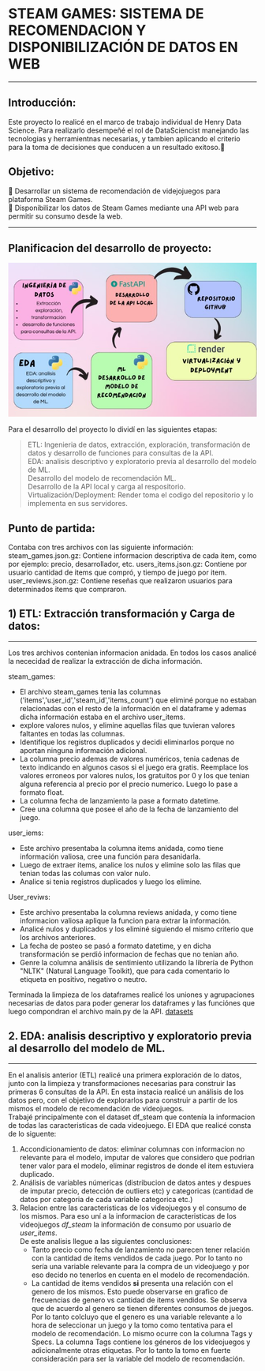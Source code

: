 # STEAM GAMES: SISTEMA DE RECOMENDACION Y DISPONIBILIZACIÓN DE DATOS EN WEB
***
## Introducción:
Este proyecto lo realicé en el marco de trabajo individual de Henry Data Science. Para realizarlo desempeñé el rol 
de DataSciencist manejando las tecnologias y herramientnas necesarias, y tambien aplicando el criterio para la toma de decisiones que conducen 
a un resultado exitoso.:muscle:

## Objetivo:
:dart: Desarrollar un sistema de recomendación de videjojuegos para plataforma Steam Games.<br>
:dart: Disponibilizar los datos de Steam Games mediante una API web para permitir su consumo desde la web.
***

## Planificacion del desarrollo de proyecto:


![Flujo de Trabajo](assets/Flujo_de_trabajo.jpg)











Para el desarrollo del proyecto lo dividí en las siguientes etapas:
> ETL: Ingenieria de datos, extracción, exploración, transformación de datos y  desarrollo de funciones para consultas de la API.<br>
> EDA: analisis descriptivo y exploratorio previa al desarrollo del modelo de ML.<br>
> Desarrollo del modelo de recomendación ML. <br>
> Desarrollo de la API local y carga al respositorio.<br>
> Virtualización/Deployment: Render toma el codigo del repositorio  y lo implementa en sus servidores.<br>



## Punto de partida:
Contaba con tres archivos con las siguiente información:<br>
steam_games.json.gz: Contiene informacion descriptiva de cada item, como por ejemplo: precio, desarrollador, etc.
users_items.json.gz: Contiene por usuario cantidad de items que compró, y tiempo de juego por item.
user_reviews.json.gz: Contiene reseñas que realizaron usuarios para determinados items que compraron.

 ## 1) ETL: Extracción transformación y Carga de datos:
 ***
Los tres archivos contenian informacion anidada. En todos los casos analicé la nececidad de realizar la extracción de dicha información.

steam_games:
- El archivo  steam_games tenia las columnas ('items','user_id','steam_id','items_count') que eliminé porque no estaban relacionadas con el resto de la información en el dataframe y ademas dicha información estaba en el archivo user_items.
- explore valores nulos, y elimine aquellas filas que tuvieran valores faltantes en todas las columnas.
- Identifique los registros duplicados y decidi eliminarlos porque no aportan ninguna información adicional.
- La columna precio ademas de valores numéricos, tenia cadenas de texto indicando en algunos casos si el juego era gratis. Reemplace los valores erroneos
por valores nulos, los gratuitos por 0 y los que tenian alguna referencia al precio por el precio numerico. Luego lo pase a formato float.
- La columna fecha de lanzamiento la pase a formato datetime.
- Cree una columna que posee el año de la fecha de lanzamiento del juego.

user_iems:
- Este archivo presentaba la columna items anidada, como tiene información valiosa, cree una función para desanidarla.
- Luego de extraer items, analice los nulos y elimine solo las filas que tenian todas las columas con valor nulo.
-  Analice si tenia registros duplicados y luego los elimine.

User_reviws:
- Este archivo presentaba la columna reviews anidada, y como tiene informacion valiosa aplique la funcion para extrar la información.
- Analicé nulos y duplicados y los eliminé siguiendo el mismo criterio que los archivos anteriores.
- La fecha de posteo se pasó a formato datetime, y en dicha transformación se perdió informacion de fechas que no tenian año.
- Genre la columna análisis de sentimiento utilizando la librería de Python "NLTK" (Natural Language Toolkit), que para cada comentario lo etiqueta en positivo, negativo o neutro.

Terminada la limpieza de los dataframes realicé los uniones y agrupaciones necesarias de datos para poder generar los dataframes y las funciónes que luego compondran el archivo main.py de la API. [datasets](Datasets)

 ## 2. EDA: analisis descriptivo y exploratorio previa al desarrollo del modelo de ML.<br>
 ***
En el analisis anterior (ETL) realicé una primera exploración de lo datos, junto con la limpieza y transformaciones necesarias para construir las primeras 6 consultas de la API. En esta instacia realicé un análisis de los datos pero, con el objetivo de explorarlos para construir a partir de los mismos el modelo de recomendación de videojuegos.<br>
Trabajé principalmente con el dataset df_steam que contenía la informacion de todas las caracteristicas de cada videojuego. 
El EDA que realicé consta de lo siguente:<br>
1.  Accondicionamiento de datos: eliminar columnas con informacion no relevante para el modelo, imputar de valores que considero que podrian tener valor para el modelo, eliminar registros de donde el item estuviera duplicado.<br>
2. Análisis de variables númericas (distribucion de datos antes y despues de imputar precio, detección de outliers etc) y categoricas (cantidad de datos por categoria de cada variable categorica etc.)<br>
3. Relacion entre las caracteristicas de los videojuegos y el consumo de los mismos. Para eso uní a la informacion de caracteristicas de los videojuegos *df_steam* la información de consumo por usuario de *user_items*.<br>
 De este analisis llegue a las siguientes conclusiones:
     * Tanto precio como fecha de lanzamiento no parecen tener relación con la cantidad de items vendidos de cada juego. Por lo tanto no sería una 
       variable relevante para la compra de un videojuego y por eso decido no tenerlos en cuenta en el modelo de recomendación.
     * La cantidad de items vendidos **si** presenta una relación con el genero de los mismos. Esto puede observarse en grafico de frecuencias de genero vs cantidad de items vendidos. Se observa que de acuerdo al genero se tienen diferentes consumos de juegos. Por lo tanto colcluyo que el genero 
 es una variable relevante a lo hora de seleccionar un juego y la tomo como tentativa para el modelo de recomendación. Lo mismo ocurre con la columna Tags y Specs. La columna Tags contiene los géneros de los videojuegos y adicionalmente otras etiquetas. Por lo tanto la tomo en fuerte  consideración  para ser la variable del modelo de recomendación.



















